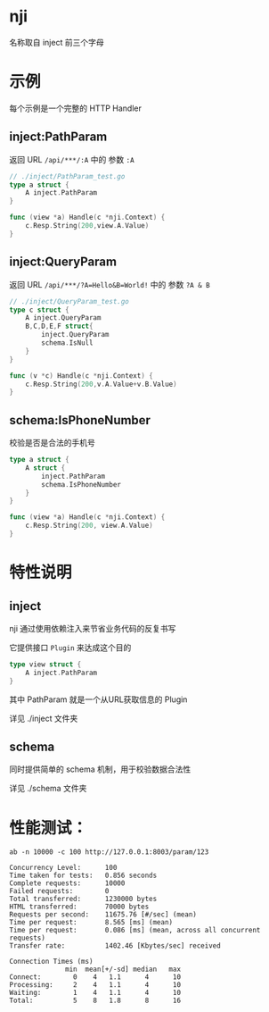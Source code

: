 # nji

名称取自 inject 前三个字母

# 示例
每个示例是一个完整的 HTTP Handler 
## inject:PathParam

返回 URL  `/api/***/:A` 中的 参数 `:A`

```go
// ./inject/PathParam_test.go
type a struct {
	A inject.PathParam
}

func (view *a) Handle(c *nji.Context) {
	c.Resp.String(200,view.A.Value)
}
```

## inject:QueryParam
返回 URL  `/api/***/?A=Hello&B=World!` 中的 参数 `?A & B`
```go
// ./inject/QueryParam_test.go
type c struct {
    A inject.QueryParam 
    B,C,D,E,F struct{
        inject.QueryParam
        schema.IsNull
    }
}

func (v *c) Handle(c *nji.Context) {
	c.Resp.String(200,v.A.Value+v.B.Value)
}
```

## schema:IsPhoneNumber

校验是否是合法的手机号
```go
type a struct {
	A struct {
		inject.PathParam
		schema.IsPhoneNumber
	}
}

func (view *a) Handle(c *nji.Context) {
	c.Resp.String(200, view.A.Value)
}
```

# 特性说明

## inject

nji 通过使用依赖注入来节省业务代码的反复书写

它提供接口 `Plugin`  来达成这个目的

```go
type view struct {
	A inject.PathParam
}
```
其中 PathParam 就是一个从URL获取信息的 Plugin

详见 ./inject 文件夹

## schema

同时提供简单的 schema 机制，用于校验数据合法性 

详见 ./schema 文件夹


# 性能测试：

`ab -n 10000 -c 100 http://127.0.0.1:8003/param/123`

```
Concurrency Level:      100
Time taken for tests:   0.856 seconds
Complete requests:      10000
Failed requests:        0
Total transferred:      1230000 bytes
HTML transferred:       70000 bytes
Requests per second:    11675.76 [#/sec] (mean)
Time per request:       8.565 [ms] (mean)
Time per request:       0.086 [ms] (mean, across all concurrent requests)
Transfer rate:          1402.46 [Kbytes/sec] received

Connection Times (ms)
              min  mean[+/-sd] median   max
Connect:        0    4   1.1      4      10
Processing:     2    4   1.1      4      10
Waiting:        1    4   1.1      4      10
Total:          5    8   1.8      8      16
```
